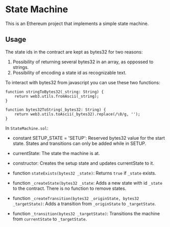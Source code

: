 # State Machine

This is an Ethereum project that implements a simple state machine.

## Usage

The state ids in the contract are kept as bytes32 for two reasons:
1. Possibility of returning several bytes32 in an array, as oppossed to strings.
2. Possibility of encoding a state id as recognizable text.

To interact with bytes32 from javascript you can use these two functions:
```
function stringToBytes32(_string: String) {
    return web3.utils.fromAscii(_string);
}

function bytes32ToString(_bytes32: String) {
    return web3.utils.toAscii(_bytes32).replace(/\0/g, '');
}
```

In `StateMachine.sol`:
* constant SETUP_STATE = 'SETUP': Reserved bytes32 value for the start state. States and transitions can only be added while in SETUP.
* currentState: The state the machine is at.

* constructor: Creates the setup state and updates currentState to it.

* function `stateExists(bytes32 _state)`: Returns `true` if `_state` exists.
* function `_createState(bytes32 _state`: Adds a new state with id `_state` to the contract. There is no function to remove states.
* function `_createTransition(bytes32 _originState, bytes32 _targetState)`: Adds a transition from `_originState` to `_targetState`.
* function `_transition(bytes32 _targetState)`: Transitions the machine from `currentState` to `_targetState`.